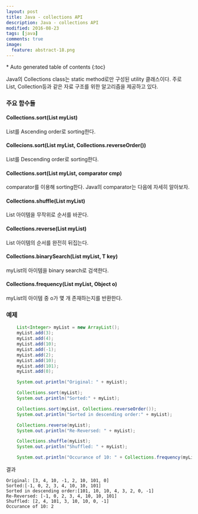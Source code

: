```yaml
---
layout: post
title: Java - collections API
description: Java - collections API
modified: 2016-08-23
tags: [java]
comments: true
image:
  feature: abstract-18.png
---
```


<section id="table-of-contents" class="toc">
<div id="drawer" markdown="1">
*  Auto generated table of contents
{:toc}
</div>
</section><!-- /#table-of-contents -->

Java의 Collections class는 static method로만 구성된 utility 클래스이다. 주로 List, Collection등과 같은 자료 구조를 위한 알고리즘을 제공하고 있다. 

### 주요 함수들 

#### Collections.sort(List myList)

List를 Ascending order로 sorting한다.

#### Collecions.sort(List myList, Collections.reverseOrder())

List를 Descending order로 sorting한다.

#### Collections.sort(List myList, comparator cmp)

comparator를 이용해 sorting한다. Java의 comparator는 다음에 자세히 알아보자. 

#### Collections.shuffle(List myList)

List 아이템을 무작위로 순서를 바꾼다.  

#### Collections.reverse(List myList)

List 아이템의 순서를 완전히 뒤집는다. 

#### Collections.binarySearch(List myList, T key)

myList의 아이템을 binary search로 검색한다. 

#### Collections.frequency(List myList, Object o)

myList의 아이템 중 o가 몇 개 존재하는지를 반환한다. 

### 예제

```java
    List<Integer> myList = new ArrayList();
    myList.add(3);
    myList.add(4);
    myList.add(10);
    myList.add(-1);
    myList.add(2);
    myList.add(10);
    myList.add(101);
    myList.add(0);

    System.out.println("Original: " + myList);

    Collections.sort(myList);
    System.out.println("Sorted:" + myList);

    Collections.sort(myList, Collections.reverseOrder());
    System.out.println("Sorted in descending order:" + myList);

    Collections.reverse(myList);
    System.out.println("Re-Reversed: " + myList);

    Collections.shuffle(myList);
    System.out.println("Shuffled: " + myList);

    System.out.println("Occurance of 10: " + Collections.frequency(myList, 10));
```

결과

```
Original: [3, 4, 10, -1, 2, 10, 101, 0]
Sorted:[-1, 0, 2, 3, 4, 10, 10, 101]
Sorted in descending order:[101, 10, 10, 4, 3, 2, 0, -1]
Re-Reversed: [-1, 0, 2, 3, 4, 10, 10, 101]
Shuffled: [2, 4, 101, 3, 10, 10, 0, -1]
Occurance of 10: 2
```
